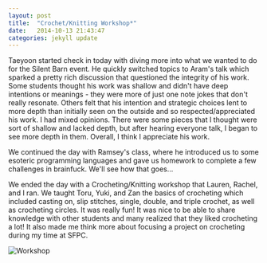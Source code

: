 ```yaml
---
layout: post
title:  "Crochet/Knitting Workshop*"
date:   2014-10-13 21:43:47
categories: jekyll update
---
```

Taeyoon started check in today with diving more into what we wanted to do for the Silent Barn event. He quickly switched topics to Aram's talk which sparked a pretty rich discussion that questioned the integrity of his work. Some students thought his work was shallow and didn't have deep intentions or meanings - they were more of just one note jokes that don't really resonate. Others felt that his intention and strategic choices lent to more depth than initially seen on the outside and so respected/appreciated his work. I had mixed opinions. There were some pieces that I thought were sort of shallow and lacked depth, but after hearing everyone talk, I began to see more depth in them. Overall, I think I appreciate his work. 

We continued the day with Ramsey's class, where he introduced us to some esoteric programming languages and gave us homework to complete a few challenges in brainfuck. We'll see how that goes...

We ended the day with a Crocheting/Knitting workshop that Lauren, Rachel, and I ran. We taught Toru, Yuki, and Zan the basics of crocheting which included casting on, slip stitches, single, double, and triple crochet, as well as crocheting circles. It was really fun! It was nice to be able to share knowledge with other students and many realized that they liked crocheting a lot! It also made me think more about focusing a project on crocheting during my time at SFPC.

![Workshop]({{site.baseurl}}/assets/crochetingworkshop.png)
